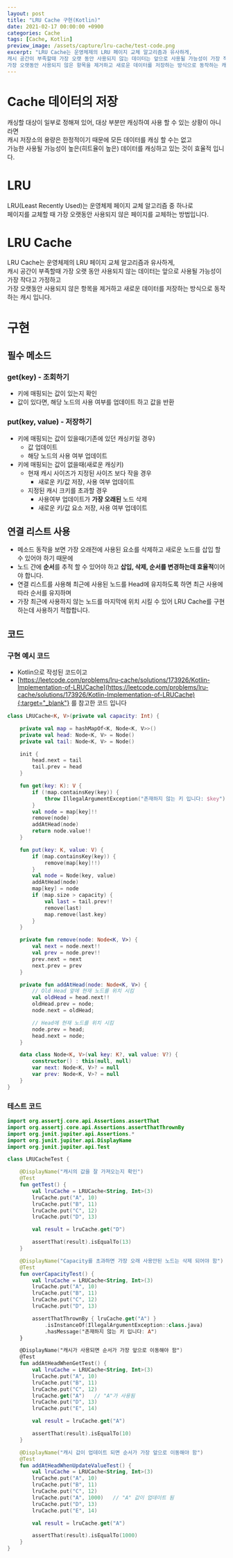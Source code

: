 ```yaml
---
layout: post
title: "LRU Cache 구현(Kotlin)"
date: 2021-02-17 00:00:00 +0900
categories: Cache
tags: [Cache, Kotlin]
preview_image: /assets/capture/lru-cache/test-code.png
excerpt: "LRU Cache는 운영체제의 LRU 페이지 교체 알고리즘과 유사하게,  
캐시 공간이 부족할때 가장 오랫 동안 사용되지 않는 데이터는 앞으로 사용될 가능성이 가장 작다고 가정하고  
가장 오랫동안 사용되지 않은 항목을 제거하고 새로운 데이터를 저장하는 방식으로 동작하는 캐시 입니다."
---
```


# Cache 데이터의 저장
캐싱할 대상이 일부로 정해져 있어, 대상 부분만 캐싱하여 사용 할 수 있는 상황이 아니라면  
캐시 저장소의 용량은 한정적이기 때문에 모든 데이터를 캐싱 할 수는 없고  
가능한 사용될 가능성이 높은(히트율이 높은) 데이터를 캐싱하고 있는 것이 효율적 입니다.

# LRU
LRU(Least Recently Used)는 운영체제 페이지 교체 알고리즘 중 하나로  
페이지를 교체할 때 가장 오랫동안 사용되지 않은 페이지를 교체하는 방법입니다.

# LRU Cache
LRU Cache는 운영체제의 LRU 페이지 교체 알고리즘과 유사하게,  
캐시 공간이 부족할때 가장 오랫 동안 사용되지 않는 데이터는 앞으로 사용될 가능성이 가장 작다고 가정하고  
가장 오랫동안 사용되지 않은 항목을 제거하고 새로운 데이터를 저장하는 방식으로 동작하는 캐시 입니다.  

# 구현

## 필수 메소드

### get(key) - 조회하기
  - 키에 매핑되는 값이 있는지 확인
  - 값이 있다면, 해당 노드의 사용 여부를 업데이트 하고 값을 반환

### put(key, value) - 저장하기
  - 키에 매핑되는 값이 있을때(기존에 있던 캐싱키일 경우)
    - 값 업데이트
    - 해당 노드의 사용 여부 업데이트
  - 키에 매핑되는 값이 없을때(새로운 캐싱키)
    - 현재 캐시 사이즈가 지정된 사이즈 보다 작을 경우
      - 새로운 키/값 저장, 사용 여부 업데이트 
    - 지정된 캐시 크키를 초과할 경우
      - 사용여부 업데이트가 **가장 오래된** 노드 삭제
      - 새로운 키/값 요소 저장, 사용 여부 업데이트

## 연결 리스트 사용
- 메소드 동작을 보면 가장 오래전에 사용된 요소를 삭제하고 새로운 노드를 삽입 할 수 있어야 하기 때문에
- 노드 간에 **순서**를 추적 할 수 있어야 하고 **삽입, 삭제, 순서를 변경하는데 효율적**이어야 합니다.
- 연결 리스트를 사용해 최근에 사용된 노드를 Head에 유지하도록 하면 최근 사용에 따라 순서를 유지하며
- 가장 최근에 사용하지 않는 노드를 마지막에 위치 시킬 수 있어 LRU Cache를 구현하는데 사용하기 적합합니다.

## 코드
### 구현 예시 코드
- Kotlin으로 작성된 코드이고
- [https://leetcode.com/problems/lru-cache/solutions/173926/Kotlin-Implementation-of-LRUCache](https://leetcode.com/problems/lru-cache/solutions/173926/Kotlin-Implementation-of-LRUCache){:target="_blank"} 를 참고한 코드 입니다
```kotlin
class LRUCache<K, V>(private val capacity: Int) {

    private val map = hashMapOf<K, Node<K, V>>()
    private val head: Node<K, V> = Node()
    private val tail: Node<K, V> = Node()

    init {
        head.next = tail
        tail.prev = head
    }

    fun get(key: K): V {
        if (!map.containsKey(key)) {
            throw IllegalArgumentException("존재하지 않는 키 입니다: $key")
        }
        val node = map[key]!!
        remove(node)
        addAtHead(node)
        return node.value!!
    }

    fun put(key: K, value: V) {
        if (map.containsKey(key)) {
            remove(map[key]!!)
        }
        val node = Node(key, value)
        addAtHead(node)
        map[key] = node
        if (map.size > capacity) {
            val last = tail.prev!!
            remove(last)
            map.remove(last.key)
        }
    }

    private fun remove(node: Node<K, V>) {
        val next = node.next!!
        val prev = node.prev!!
        prev.next = next
        next.prev = prev
    }

    private fun addAtHead(node: Node<K, V>) {
        // Old Head 앞에 현재 노드를 위치 시킴
        val oldHead = head.next!!
        oldHead.prev = node;
        node.next = oldHead;

        // Head에 현재 노드를 위치 시킴
        node.prev = head;
        head.next = node;
    }

    data class Node<K, V>(val key: K?, val value: V?) {
        constructor() : this(null, null)
        var next: Node<K, V>? = null
        var prev: Node<K, V>? = null
    }
}
```

### 테스트 코드
```kotlin
import org.assertj.core.api.Assertions.assertThat
import org.assertj.core.api.Assertions.assertThatThrownBy
import org.junit.jupiter.api.Assertions.*
import org.junit.jupiter.api.DisplayName
import org.junit.jupiter.api.Test

class LRUCacheTest {

    @DisplayName("캐시의 값을 잘 가져오는지 확인")
    @Test
    fun getTest() {
        val lruCache = LRUCache<String, Int>(3)
        lruCache.put("A", 10)
        lruCache.put("B", 11)
        lruCache.put("C", 12)
        lruCache.put("D", 13)

        val result = lruCache.get("D")

        assertThat(result).isEqualTo(13)
    }

    @DisplayName("Capacity를 초과하면 가장 오래 사용안된 노드는 삭제 되어야 함")
    @Test
    fun overCapacityTest() {
        val lruCache = LRUCache<String, Int>(3)
        lruCache.put("A", 10)
        lruCache.put("B", 11)
        lruCache.put("C", 12)
        lruCache.put("D", 13)

        assertThatThrownBy { lruCache.get("A") }
            .isInstanceOf(IllegalArgumentException::class.java)
            .hasMessage("존재하지 않는 키 입니다: A")
    }

    @DisplayName("캐시가 사용되면 순서가 가장 앞으로 이동해야 함")
    @Test
    fun addAtHeadWhenGetTest() {
        val lruCache = LRUCache<String, Int>(3)
        lruCache.put("A", 10)
        lruCache.put("B", 11)
        lruCache.put("C", 12)
        lruCache.get("A")   // "A"가 사용됨
        lruCache.put("D", 13)
        lruCache.put("E", 14)

        val result = lruCache.get("A")

        assertThat(result).isEqualTo(10)
    }

    @DisplayName("캐시 값이 업데이트 되면 순서가 가장 앞으로 이동해야 함")
    @Test
    fun addAtHeadWhenUpdateValueTest() {
        val lruCache = LRUCache<String, Int>(3)
        lruCache.put("A", 10)
        lruCache.put("B", 11)
        lruCache.put("C", 12)
        lruCache.put("A", 1000)   // "A" 값이 업데이트 됨
        lruCache.put("D", 13)
        lruCache.put("E", 14)

        val result = lruCache.get("A")

        assertThat(result).isEqualTo(1000)
    }
}
```
